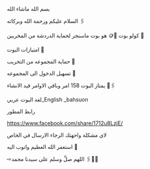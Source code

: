 
بسم الله ماشاء الله 

السلام عليكم ورحمة الله وبركاته 🖇


كولو بوت 🌿🪙 هو بوت ماسنجر لحماية الدردشة من المخربين 🔗

امتيازات البوت 🔗

حماية المجموعه من التخريب 🔗


تسهيل الدخول الى المجموعه 🔗

يمتاز البوت 158 امر وباقي الاوامر قيد الانشاء 🌿🖇

لغة البوت عربي_English  _bahsuon 

رابط المطور 

https://www.facebook.com/share/1712u8LzjE/


لاي مشكلة واحهتك الرجاء الارسال في الخاص 

استغفر الله العظيم واتوب اليه 🌸

⇨اللهم صلِّ وسلم على سيدنا محمد 🖇🦋🤍

